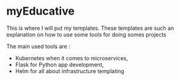 # myEducative
This is where I will put my templates.
These templates are such an explanation on how to use some tools for doing somes projects

The main used tools are :
- Kubernetes when it comes to microservices,
- Flask for Python app development,
- Helm for all about infrastructure templating

